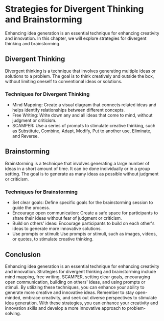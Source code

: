Strategies for Divergent Thinking and Brainstorming
=========================================================================================

Enhancing idea generation is an essential technique for enhancing creativity and innovation. In this chapter, we will explore strategies for divergent thinking and brainstorming.

Divergent Thinking
------------------

Divergent thinking is a technique that involves generating multiple ideas or solutions to a problem. The goal is to think creatively and outside the box, without limiting oneself to conventional ideas or solutions.

### Techniques for Divergent Thinking

* Mind Mapping: Create a visual diagram that connects related ideas and helps identify relationships between different concepts.
* Free Writing: Write down any and all ideas that come to mind, without judgment or criticism.
* SCAMPER: Use a series of prompts to stimulate creative thinking, such as Substitute, Combine, Adapt, Modify, Put to another use, Eliminate, and Reverse.

Brainstorming
-------------

Brainstorming is a technique that involves generating a large number of ideas in a short amount of time. It can be done individually or in a group setting. The goal is to generate as many ideas as possible without judgment or criticism.

### Techniques for Brainstorming

* Set clear goals: Define specific goals for the brainstorming session to guide the process.
* Encourage open communication: Create a safe space for participants to share their ideas without fear of judgment or criticism.
* Build on others' ideas: Encourage participants to build on each other's ideas to generate more innovative solutions.
* Use prompts or stimuli: Use prompts or stimuli, such as images, videos, or quotes, to stimulate creative thinking.

Conclusion
----------

Enhancing idea generation is an essential technique for enhancing creativity and innovation. Strategies for divergent thinking and brainstorming include mind mapping, free writing, SCAMPER, setting clear goals, encouraging open communication, building on others' ideas, and using prompts or stimuli. By utilizing these techniques, you can enhance your ability to generate more creative and innovative ideas. Remember to stay open-minded, embrace creativity, and seek out diverse perspectives to stimulate idea generation. With these strategies, you can enhance your creativity and innovation skills and develop a more innovative approach to problem-solving.
